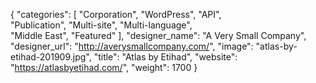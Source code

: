 {
   "categories": [
      "Corporation",
      "WordPress",
      "API",      
      "Publication",
      "Multi-site",
      "Multi-language",      
      "Middle East",
      "Featured"
   ],
   "designer_name": "A Very Small Company",
   "designer_url": "http://averysmallcompany.com/",
   "image": "atlas-by-etihad-201909.jpg",
   "title": "Atlas by Etihad",
   "website": "https://atlasbyetihad.com/",
   "weight": 1700
}

